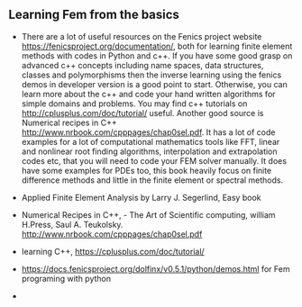 ## Learning Fem from the basics
- There are a lot of useful resources on the Fenics project website https://fenicsproject.org/documentation/, both for learning finite element
methods with codes in Python and c++. If you have some good grasp on advanced c++ concepts including name spaces, data structures, classes and polymorphisms
then the inverse learning using the fenics demos in developer version is a good point to start. Otherwise, you can learn more about the c++ and code your
hand written algorithms for simple domains and problems. You may find c++ tutorials on http://cplusplus.com/doc/tutorial/ useful. Another good source is
Numerical recipes in C++ http://www.nrbook.com/cpppages/chap0sel.pdf. It has a lot of code examples for a lot of computational mathematics tools like FFT,
linear and nonlinear root finding algorithms, interpolation and extrapolation codes etc, that you will need to code your FEM solver manually. It does have
some examples for PDEs too, this book heavily focus on finite difference methods and little in the finite element or spectral methods.

- Applied Finite Element Analysis by Larry J. Segerlind, Easy book
- Numerical Recipes in C++, - The Art of Scientific computing, william H.Press, Saul A. Teukolsky. http://www.nrbook.com/cpppages/chap0sel.pdf
- learning C++, https://cplusplus.com/doc/tutorial/
- https://docs.fenicsproject.org/dolfinx/v0.5.1/python/demos.html for Fem programing with python
- 
